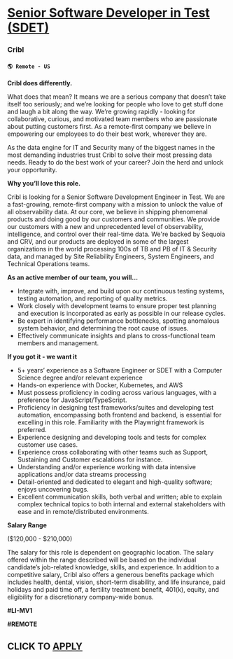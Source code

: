 # [Senior Software Developer in Test (SDET)](https://www.remotewlb.com/apply/senior-software-developer-in-test-sdet-116740)  
### Cribl  
#### `🌎 Remote - US`  

**Cribl does differently.**

What does that mean? It means we are a serious company that doesn’t take itself too seriously; and we’re looking for people who love to get stuff done and laugh a bit along the way. We’re growing rapidly - looking for collaborative, curious, and motivated team members who are passionate about putting customers first. As a remote-first company we believe in empowering our employees to do their best work, wherever they are.

As the data engine for IT and Security many of the biggest names in the most demanding industries trust Cribl to solve their most pressing data needs. Ready to do the best work of your career? Join the herd and unlock your opportunity.

**Why you’ll love this role.**

Cribl is looking for a Senior Software Development Engineer in Test. We are a fast-growing, remote-first company with a mission to unlock the value of all observability data. At our core, we believe in shipping phenomenal products and doing good by our customers and communities. We provide our customers with a new and unprecedented level of observability, intelligence, and control over their real-time data. We're backed by Sequoia and CRV, and our products are deployed in some of the largest organizations in the world processing 100s of TB and PB of IT & Security data, and managed by Site Reliability Engineers, System Engineers, and Technical Operations teams.

**As an active member of our team, you will…**

  * Integrate with, improve, and build upon our continuous testing systems, testing automation, and reporting of quality metrics.
  * Work closely with development teams to ensure proper test planning and execution is incorporated as early as possible in our release cycles.
  * Be expert in identifying performance bottlenecks, spotting anomalous system behavior, and determining the root cause of issues.
  * Effectively communicate insights and plans to cross-functional team members and management.

**If you got it - we want it**

  * 5+ years’ experience as a Software Engineer or SDET with a Computer Science degree and/or relevant experience
  * Hands-on experience with Docker, Kubernetes, and AWS
  * Must possess proficiency in coding across various languages, with a preference for JavaScript/TypeScript.
  * Proficiency in designing test frameworks/suites and developing test automation, encompassing both frontend and backend, is essential for excelling in this role. Familiarity with the Playwright framework is preferred.
  * Experience designing and developing tools and tests for complex customer use cases.
  * Experience cross collaborating with other teams such as Support, Sustaining and Customer escalations for instance. 
  * Understanding and/or experience working with data intensive applications and/or data streams processing
  * Detail-oriented and dedicated to elegant and high-quality software; enjoys uncovering bugs.
  * Excellent communication skills, both verbal and written; able to explain complex technical topics to both internal and external stakeholders with ease and in remote/distributed environments.

**Salary Range**

($120,000 - $210,000)

The salary for this role is dependent on geographic location. The salary offered within the range described will be based on the individual candidate’s job-related knowledge, skills, and experience. In addition to a competitive salary, Cribl also offers a generous benefits package which includes health, dental, vision, short-term disability, and life insurance, paid holidays and paid time off, a fertility treatment benefit, 401(k), equity, and eligibility for a discretionary company-wide bonus.

**#LI-MV1**

**#REMOTE**

  
## CLICK TO [APPLY](https://www.remotewlb.com/apply/senior-software-developer-in-test-sdet-116740)

